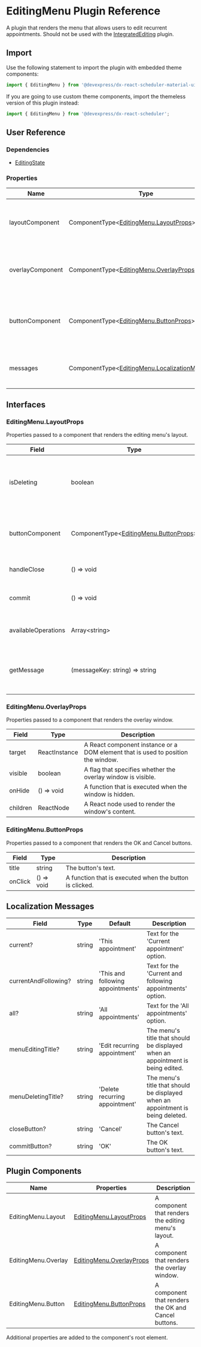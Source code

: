# EditingMenu Plugin Reference

A plugin that renders the menu that allows users to edit recurrent appointments. Should not be used with the [IntegratedEditing](integrated-editing.md) plugin.

## Import

Use the following statement to import the plugin with embedded theme components:

```js
import { EditingMenu } from '@devexpress/dx-react-scheduler-material-ui';
```

If you are going to use custom theme components, import the themeless version of this plugin instead:

```js
import { EditingMenu } from '@devexpress/dx-react-scheduler';
```

## User Reference

### Dependencies

- [EditingState](editing-state.md)

### Properties

Name | Type | Default | Description
-----|------|---------|------------
layoutComponent | ComponentType&lt;[EditingMenu.LayoutProps](#editingmenulayoutprops)&gt; | | A component that renders the menu's layout.
overlayComponent | ComponentType&lt;[EditingMenu.OverlayProps](#editingmenuoverlayprops)&gt; | | A component that renders the overlay window.
buttonComponent | ComponentType&lt;[EditingMenu.ButtonProps](#editingmenubuttonprops)&gt; | | A component that renders the OK and Cancel buttons.
messages | ComponentType&lt;[EditingMenu.LocalizationMessages](#editingmenulocalizationmessages)&gt; | | An object that contains localized messages.

## Interfaces

### EditingMenu.LayoutProps

Properties passed to a component that renders the editing menu's layout.

Field | Type | Description
------|------|------------
isDeleting | boolean | **true** if the appointment is being deleted or **false** if it is being edited.
buttonComponent | ComponentType&lt;[EditingMenu.ButtonProps](#editingmenubuttonprops)&gt; | A component that renders the OK and Cancel buttons.
handleClose | () => void | A function that closes the menu.
commit | () => void | A function that commits changes.
availableOperations | Array&lt;string&gt; | A list of available editing operations.
getMessage | (messageKey: string) => string | A function that returns a message with the specified key.

### EditingMenu.OverlayProps

Properties passed to a component that renders the overlay window.

Field | Type | Description
------|------|------------
target | ReactInstance | A React component instance or a DOM element that is used to position the window.
visible | boolean | A flag that specifies whether the overlay window is visible.
onHide | () => void | A function that is executed when the window is hidden.
children | ReactNode | A React node used to render the window's content.

### EditingMenu.ButtonProps

Properties passed to a component that renders the OK and Cancel buttons.

Field | Type | Description
------|------|------------
title | string | The button's text.
onClick | () => void | A function that is executed when the button is clicked.

## Localization Messages

Field | Type | Default | Description
------|------|---------|------------
current? | string | 'This appointment' | Text for the 'Current appointment' option.
currentAndFollowing? | string | 'This and following appointments' | Text for the 'Current and following appointments' option.
all? | string | 'All appointments' | Text for the 'All appointments' option.
menuEditingTitle? | string | 'Edit recurring appointment' | The menu's title that should be displayed when an appointment is being edited.
menuDeletingTitle? | string | 'Delete recurring appointment' | The menu's title that should be displayed when an appointment is being deleted.
closeButton? | string | 'Cancel' | The Cancel button's text.
commitButton? | string | 'OK' | The OK button's text.

## Plugin Components

Name | Properties | Description
-----|------------|------------
EditingMenu.Layout | [EditingMenu.LayoutProps](#editingmenulayoutprops) | A component that renders the editing menu's layout.
EditingMenu.Overlay | [EditingMenu.OverlayProps](#editingmenuomodalprops) | A component that renders the overlay window.
EditingMenu.Button | [EditingMenu.ButtonProps](#editingmenubuttonprops) | A component that renders the OK and Cancel buttons.

Additional properties are added to the component's root element.
